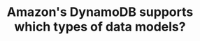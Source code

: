 ---
layout: answer
title: "Amazon's DynamoDB supports which types of data models?"
blurb: "Amazon DynamoDB is a NoSQL database that supports key-value and document data models. You can learn more about Amazon's DynamoDB in the docs."
quid: 186
---